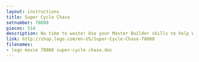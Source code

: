 ```yaml
---
layout: instructions
title: Super Cycle Chase
setnumber: 70808
pieces: 514
description: No time to waste! Use your Master Builder skills to help Wyldstyle assemble a two-seater, flaming-fast dragster from the materials she collects. Help Emmet to escape from the Robo SWATs. Rev up the engine to jump over the spike strip road block and speed away. Dodge the Robo Police guns and their 4x4 SWAT car’s flick missiles and deadly dynamite.
link: http://shop.lego.com/en-US/Super-Cycle-Chase-70808
filenames:
- lego movie 70808 super-cycle chase.doc
---
```

